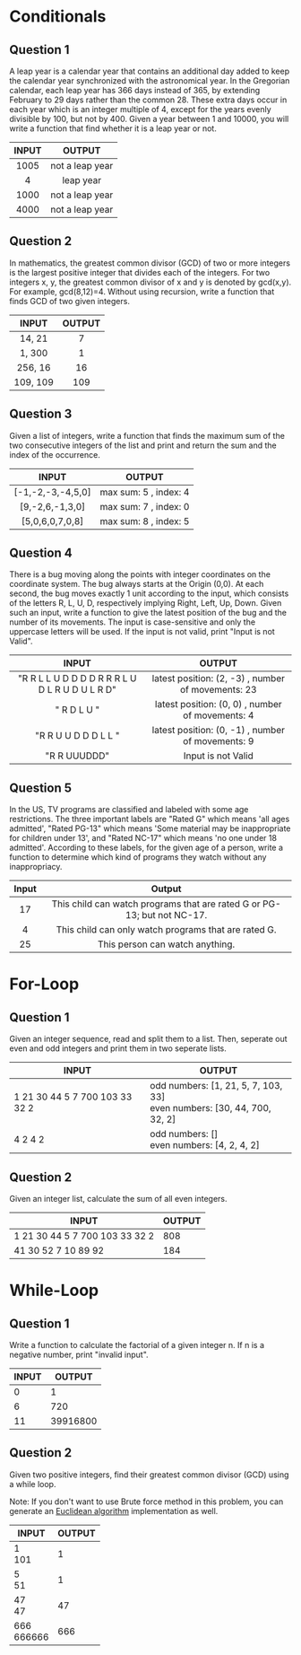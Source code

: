 # Conditionals

## Question 1
A leap year is a calendar year that contains an additional day added to keep the calendar year synchronized with the astronomical year. In the Gregorian calendar, each leap year has 366 days instead of 365, by extending February to 29 days rather than the common 28.
These extra days occur in each year which is an integer multiple of 4, except for the years evenly divisible by 100, but not by 400. Given a year between 1 and 10000, you will write a function that find whether it is a leap year or not.
  
  |  INPUT | OUTPUT |
| :------: | :------: |
| 1005 | not a leap year |
| 4 | leap year |
| 1000 | not a leap year |
| 4000 | not a leap year |

## Question 2
In mathematics, the greatest common divisor (GCD) of two or more integers is the largest positive integer that divides each of the integers. For two integers x, y, the greatest common divisor of x and y is denoted by gcd(x,y).
For example, gcd(8,12)=4. Without using recursion, write a function that finds GCD of two given integers.

  |  INPUT | OUTPUT |
| :------: | :------: |
| 14, 21 | 7 |
| 1, 300 | 1 |
| 256, 16 | 16 |
| 109, 109 | 109 |

## Question 3
Given a list of integers, write a function that finds the maximum sum of the two consecutive integers of the list and print and return the sum and the index of the occurrence.

  |  INPUT | OUTPUT |
| :------: | :------: |
| [-1,-2,-3,-4,5,0] | max sum: 5 , index: 4 |
| [9,-2,6,-1,3,0] | max sum: 7 , index: 0 |
| [5,0,6,0,7,0,8] | max sum: 8 , index: 5 |

## Question 4
There is a bug moving along the points with integer coordinates on the coordinate system. The bug always starts at the Origin (0,0). At each second, the bug moves exactly 1 unit according to the input, which consists of the letters R, L, U, D, respectively implying Right, Left, Up, Down. Given such an input, write a function to give the latest position of the bug and the number of its movements. The input is case-sensitive and only the uppercase letters will be used. If the input is not valid, print "Input is not Valid".

  |  INPUT | OUTPUT |
| :------: | :------: |
| "R R L L U D D D D R R R L U D L R U D U L R D" | latest position: (2, -3) , number of movements: 23 |
| " R  D  L  U " | latest position: (0, 0) , number of movements: 4 |
| "R R U U D D D L L " | latest position: (0, -1) , number of movements: 9 |
| "R R UUUDDD" | Input is not Valid |

## Question 5

In the US, TV programs are classified and labeled with some age restrictions. The three important labels are "Rated G" which means 'all ages admitted', "Rated PG-13" which means 'Some material may be inappropriate for children under 13', and "Rated NC-17" which means 'no one under 18 admitted'.
According to these labels, for the given age of a person, write a function to determine which kind of programs they watch without any inappropriacy.

|  Input| Output|
| :------: | :------: |
| 17 | This child can watch programs that are rated G or PG-13; but not NC-17. |
| 4 | This child can only watch programs that are rated G. |
| 25 | This person can watch anything. |


# For-Loop

## Question 1

Given an integer sequence, read and split them to a list. Then, seperate out even and odd integers and print them in two seperate lists.

| INPUT   | OUTPUT |
| ------- | ------------------------------------------------------------------------------------------------------------------------------------------------------------------------------------------------------------------------------------------------------ |
| 1 21 30 44 5 7 700 103 33 32 2 | odd numbers: [1, 21, 5, 7, 103, 33]<br />even numbers: [30, 44, 700, 32, 2] |
| 4 2 4 2 | odd numbers: []<br />even numbers: [4, 2, 4, 2] |

## Question 2

Given an integer list, calculate the sum of all even integers.

| INPUT   | OUTPUT |
| ------- | ------------------------------------------------------------------------------------------------------------------------------------------------------------------------------------------------------------------------------------------------------ |
| 1 21 30 44 5 7 700 103 33 32 2 | 808 |
| 41 30 52 7 10 89 92 | 184 |

# While-Loop

## Question 1

Write a function to calculate the factorial of a given integer n. If n is a negative number, print "invalid input". 

| INPUT   | OUTPUT |
| ------- | ------------------------------------------------------------------------------------------------------------------------------------------------------------------------------------------------------------------------------------------------------ |
| 0 | 1 |
| 6 | 720 |
| 11 | 39916800 |

## Question 2

Given two positive integers, find their greatest common divisor (GCD) using a while loop.

Note: If you don't want to use Brute force method in this problem, you can generate an [Euclidean algorithm](https://en.wikipedia.org/wiki/Euclidean_algorithm) implementation as well.

| INPUT   | OUTPUT |
| ------- | ------------------------------------------------------------------------------------------------------------------------------------------------------------------------------------------------------------------------------------------------------ |
| 1<br />101 | 1 |
| 5<br />51 | 1 |
| 47<br />47 | 47 |
| 666<br />666666 | 666 |

